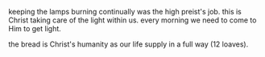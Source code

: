keeping the lamps burning continually was the high preist's job. this is Christ
taking care of the light within us. every morning we need to come to Him to get light.

the bread is Christ's humanity as our life supply in a full way (12 loaves).
